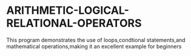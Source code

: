 # ARITHMETIC-LOGICAL-RELATIONAL-OPERATORS
This program demonstrates the  use of loops,condtional statements,and mathematical operations,making it an excellent example for beginners
